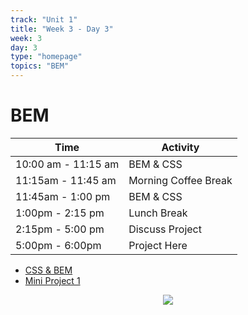 ```yaml
---
track: "Unit 1"
title: "Week 3 - Day 3"
week: 3
day: 3
type: "homepage"
topics: "BEM"
---
```



# BEM
| Time  | Activity |
| ----- | ------ |
| 10:00 am - 11:15 am | BEM & CSS |
| 11:15am - 11:45 am | Morning Coffee Break |
| 11:45am - 1:00 pm | BEM & CSS |
| 1:00pm - 2:15 pm | Lunch Break |
| 2:15pm - 5:00 pm | Discuss Project |
| 5:00pm - 6:00pm | Project Here |

- [CSS & BEM](/unit1/week-3/day-3/slides)
- [Mini Project 1](/unit1/week-3/day-3/mini-project)



<center>

![](https://bigpoppacode.io/img/htmlcssjs.gif)

</center>